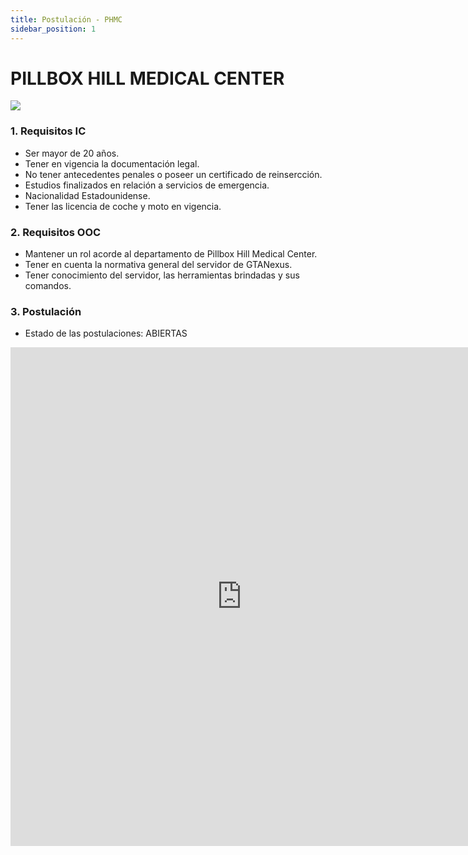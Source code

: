 ```yaml
---
title: Postulación - PHMC
sidebar_position: 1
---
```

# PILLBOX HILL MEDICAL CENTER

<div style={{textAlign: 'center'}}>
  <img src="https://i.imgur.com/XBedVbV.png" />
</div>

### 1. Requisitos IC
- Ser mayor de 20 años.
- Tener en vigencia la documentación legal.
- No tener antecedentes penales o poseer un certificado de reinsercción.
- Estudios finalizados en relación a servicios de emergencia.
- Nacionalidad Estadounidense.
- Tener las licencia de coche y moto en vigencia.

### 2. Requisitos OOC
- Mantener un rol acorde al departamento de Pillbox Hill Medical Center.
- Tener en cuenta la normativa general del servidor de GTANexus.
- Tener conocimiento del servidor, las herramientas brindadas y sus comandos.


### 3. Postulación
- Estado de las postulaciones: ABIERTAS

<center>
<iframe src="https://docs.google.com/forms/d/e/1FAIpQLSdszY6rDrV5EsJdnUMk4owXHPJCNQdIvZ8K-hcXFtGNWOW_1w/viewform?embedded=true" width="740" height="798" frameborder="0" marginheight="0" marginwidth="0">Cargando…</iframe>
</center>